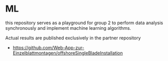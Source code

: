 # ML
this repository serves as a playground for group 2 to perform data analysis synchronously and implement machine learning algorithms.

Actual results are published exclusively in the partner repository 
+ https://github.com/Web-App-zur-Einzelblattmontagen/offshoreSingleBladeInstallation


